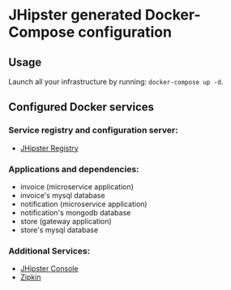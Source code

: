 # JHipster generated Docker-Compose configuration

## Usage

Launch all your infrastructure by running: `docker-compose up -d`.

## Configured Docker services

### Service registry and configuration server:

- [JHipster Registry](http://localhost:8761)

### Applications and dependencies:

- invoice (microservice application)
- invoice's mysql database
- notification (microservice application)
- notification's mongodb database
- store (gateway application)
- store's mysql database

### Additional Services:

- [JHipster Console](http://localhost:5601)
- [Zipkin](http://localhost:9411)
